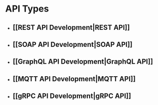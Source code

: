 
# API Types

- ## [[REST API Development|REST API]] 
- ## [[SOAP API Development|SOAP API]] 
- ## [[GraphQL API Development|GraphQL API]] 
- ## [[MQTT API Development|MQTT API]] 
- ## [[gRPC API Development|gRPC API]] 